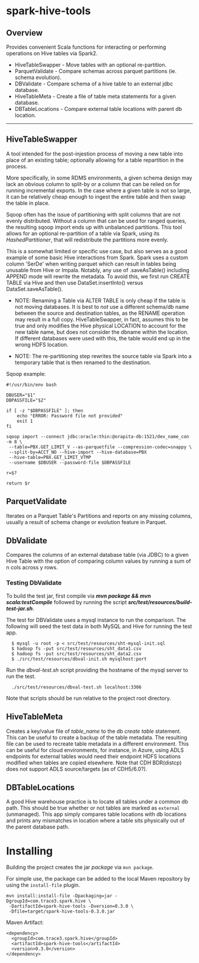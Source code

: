 spark-hive-tools
================

## Overview

Provides convenient Scala functions for interacting or performing operations
on Hive tables via Spark2.

 * HiveTableSwapper - Move tables with an optional re-partition.
 * ParquetValidate  - Compare schemas across parquet partitions (ie. schema evolution).
 * DBValidate       - Compare schema of a hive table to an external jdbc database.
 * HiveTableMeta    - Create a file of table meta statements for a given database.
 * DBTableLocations - Compare external table locations with parent db location.

---
## HiveTableSwapper

A tool intended for the post-injestion process of moving a new table into place
of an existing table; optionally allowing for a table repartition in the process.

More specifically, in some RDMS environments, a given schema design may lack an
obvious column to split-by or a column that can be relied on for running incremental
exports.  In the case where a given table is not so large, it can be relatively
cheap enough to ingest the entire table and then swap the table in place.  

Sqoop often has the issue of partitioning with split columns that are not evenly
distributed. Without a column that can be used for ranged queries, the resulting
sqoop import ends up with unbalanced partitions. This tool allows for an optional
re-partition of a table via Spark, using its *HashedPartitioner*, that will
redistribute the partitions more evenly.

This is a somewhat limited or specific use case, but also serves as a good example
of some basic Hive interactions from Spark. Spark uses a custom column 'SerDe'
when writing parquet which can result in tables being unusable from Hive or
Impala.  Notably, any use of .saveAsTable() including APPEND mode will rewrite
the metadata. To avoid this, we first run CREATE TABLE via Hive and then
use DataSet.insertInto() versus DataSet.saveAsTable().

 - NOTE: Renaming a Table via ALTER TABLE is only cheap if the table is not
moving databases. It is best to *not* use a different schema/db name between
the source and destination tables, as the RENAME operation may result in a full
copy. HiveTableSwapper, in fact, assumes this to be true and only modifies the
Hive physical LOCATION to account for the new table name, but does not consider
the dbname within the location. If different databases were used with this, the
table would end up in the wrong HDFS location.

 - NOTE: The re-partitioning step rewrites the source table via Spark into a
 temporary table that is then renamed to the destination.

Sqoop example:
```
#!/usr/bin/env bash

DBUSER="$1"
DBPASSFILE="$2"

if [ -z "$DBPASSFILE" ]; then
    echo "ERROR: Password file not provided"
    exit 1
fi

sqoop import --connect jdbc:oracle:thin:@orapita-db:1521/dev_name_con -m 8 \
 --table=PBX.GET_LIMIT_V --as-parquetfile --compression-codec=snappy \
 --split-by=ACCT_NO --hive-import --hive-database=PBX
 --hive-table=PBX.GET_LIMIT_VTMP
 --username $DBUSER --password-file $DBPASSFILE

r=$?

return $r
```

## ParquetValidate

 Iterates on a Parquet Table's Partitions and reports on any missing columns,
usually a result of schema change or evolution feature in Parquet.


## DbValidate

Compares the columns of an external database table (via JDBC) to a given Hive
Table with the option of comparing column values by running a sum of n cols
across y rows.

### Testing DbValidate

To build the test jar, first compile via ***mvn package && mvn scala:testCompile***
followed by running the script ***src/test/resources/build-test-jar.sh***.

The test for DBValidate uses a mysql instance to run the comparison. The
following will seed the test data in both MySQL and Hive for running the test app.
```
  $ mysql -u root -p < src/test/resources/sht-mysql-init.sql
  $ hadoop fs -put src/test/resources/sht_data1.csv
  $ hadoop fs -put src/test/resources/sht_data2.csv
  $ ./src/test/resources/dbval-init.sh mysqlhost:port  
```

Run the *dbval-test.sh* script providing the hostname of the mysql server to
run the test.
```
  ./src/test/resources/dbval-test.sh localhost:3306
```

Note that scripts should be run relative to the project root directory.


## HiveTableMeta

Creates a key/value file of *table_name* to the db *create table* statement.
This can be useful to create a backup of the table metadata. The resulting file
can be used to recreate table metadata in a different environment. This can be
useful for cloud environments, for instance, in Azure, using ADLS endpoints for
external tables would need their endpoint HDFS locations modified when tables
are copied elsewhere. Note that CDH BDR(distcp) does not support ADLS
source/targets (as of CDH5/6.0?).


## DBTableLocations

A good Hive warehouse practice is to locate all tables under a common db path.
This should be true whether or not tables are marked as `external` (unmanaged).
This app simply compares table locations with db locations and prints any
mismatches in location where a table sits physically out of the parent
database path.

# Installing

Building the project creates the jar *package* via `mvn package`.

For simple use, the package can be added to the local Maven repository
by using the `install-file` plugin.
```
mvn install:install-file -Dpackaging=jar -DgroupId=com.trace3.spark.hive \
 -DartifactId=spark-hive-tools -Dversion=0.3.0 \
 -Dfile=target/spark-hive-tools-0.3.0.jar
```

Maven Artifact:
```
<dependency>
  <groupId>com.trace3.spark.hive</groupId>
  <artifactId>spark-hive-tools</artifactId>
  <version>0.3.0</version>
</dependency>
```
